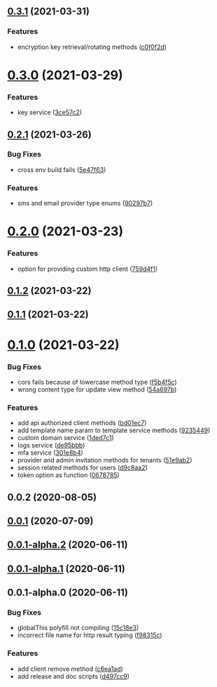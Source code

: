 ## [0.3.1](https://github.com/PlusAuth/plusauth-rest-js/compare/v0.3.0...v0.3.1) (2021-03-31)


### Features

* encryption key retrieval/rotating methods ([c0f0f2d](https://github.com/PlusAuth/plusauth-rest-js/commit/c0f0f2d24fee745a7da9b419a8c14c41708831ce))

# [0.3.0](https://github.com/PlusAuth/plusauth-rest-js/compare/v0.2.1...v0.3.0) (2021-03-29)


### Features

* key service ([3ce57c2](https://github.com/PlusAuth/plusauth-rest-js/commit/3ce57c22d6cb908503797618e186999664101460))

## [0.2.1](https://github.com/PlusAuth/plusauth-rest-js/compare/v0.2.0...v0.2.1) (2021-03-26)


### Bug Fixes

* cross env build fails ([5e47f63](https://github.com/PlusAuth/plusauth-rest-js/commit/5e47f6312ce5eba02b82673112bbb7d2c583fa9d))


### Features

* sms and email provider type enums ([90297b7](https://github.com/PlusAuth/plusauth-rest-js/commit/90297b711f6a6bbdf3675123f7063ffa4c8f6a06))

# [0.2.0](https://github.com/PlusAuth/plusauth-rest-js/compare/v0.1.2...v0.2.0) (2021-03-23)


### Features

* option for providing custom http client ([759d4f1](https://github.com/PlusAuth/plusauth-rest-js/commit/759d4f1bcd891c82d1022d6320bf14053ffefe8f))

## [0.1.2](https://github.com/PlusAuth/plusauth-rest-js/compare/v0.1.1...v0.1.2) (2021-03-22)

## [0.1.1](https://github.com/PlusAuth/plusauth-rest-js/compare/v0.1.0...v0.1.1) (2021-03-22)

# [0.1.0](https://github.com/PlusAuth/plusauth-rest-js/compare/v0.0.2...v0.1.0) (2021-03-22)


### Bug Fixes

* cors fails because of lowercase method type ([f5b4f5c](https://github.com/PlusAuth/plusauth-rest-js/commit/f5b4f5c8574d329c879cf3ab36d2233691b6959a))
* wrong content type for update view method ([54a697b](https://github.com/PlusAuth/plusauth-rest-js/commit/54a697b7222ad495d6a4ceddd8fd49ecd1087eca))


### Features

* add api authorized client methods ([bd01ec7](https://github.com/PlusAuth/plusauth-rest-js/commit/bd01ec7f661307222cc84e1b16fe85a8d8ef3224))
* add template name param to template service methods ([9235449](https://github.com/PlusAuth/plusauth-rest-js/commit/923544964d483cd4e04ab24c16b0c79cddf23ddb))
* custom domain service ([1ded7c1](https://github.com/PlusAuth/plusauth-rest-js/commit/1ded7c1e22b6957e9528a2384e249ffe2fde9492))
* logs service ([de95bbb](https://github.com/PlusAuth/plusauth-rest-js/commit/de95bbb2b2a9318392e940f29756c1594921781d))
* mfa service ([301e8b4](https://github.com/PlusAuth/plusauth-rest-js/commit/301e8b4691b41326a1230ad9234cf6dd0b74882a))
* provider and admin invitation methods for tenants ([51e9ab2](https://github.com/PlusAuth/plusauth-rest-js/commit/51e9ab233bd1eec755d394a271c3af9e13d99500))
* session related methods for users ([d9c8aa2](https://github.com/PlusAuth/plusauth-rest-js/commit/d9c8aa2495890a6be2211628ecfd805eca5bedaf))
* token option as function ([0678785](https://github.com/PlusAuth/plusauth-rest-js/commit/0678785583b01d865174550e6aef8d7480f5803a))

## 0.0.2 (2020-08-05)

## [0.0.1](https://github.com/PlusAuth/plusauth-js-rest/compare/v0.0.1-alpha.2...v0.0.1) (2020-07-09)

## [0.0.1-alpha.2](https://github.com/PlusAuth/plusauth-js-rest/compare/v0.0.1-alpha.1...v0.0.1-alpha.2) (2020-06-11)

## [0.0.1-alpha.1](https://github.com/PlusAuth/plusauth-js-rest/compare/v0.0.1-alpha.0...v0.0.1-alpha.1) (2020-06-11)

## 0.0.1-alpha.0 (2020-06-11)


### Bug Fixes

* globalThis polyfill not compiling ([15c18e3](https://github.com/PlusAuth/plusauth-js-rest/commit/15c18e3cfd6b4e8c7f763ffa7641dad88550014e))
* incorrect file name for http result typing ([f98315c](https://github.com/PlusAuth/plusauth-js-rest/commit/f98315c36060d8ce0527028af43be7f6ecd97eb6))


### Features

* add client remove method ([c6ea1ad](https://github.com/PlusAuth/plusauth-js-rest/commit/c6ea1add4f53dfbf696c4503f5ed0e6876e63f58))
* add release and doc scripts ([d497cc9](https://github.com/PlusAuth/plusauth-js-rest/commit/d497cc999935c9a2a635bf553eb097a4951441eb))

